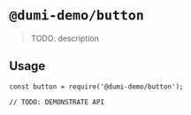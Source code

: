 # `@dumi-demo/button`

> TODO: description

## Usage

```
const button = require('@dumi-demo/button');

// TODO: DEMONSTRATE API
```
